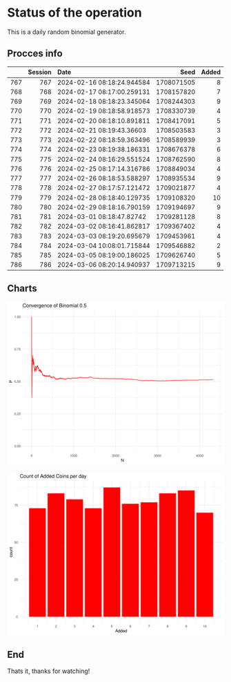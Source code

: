 # Status of the operation
  
  This is a daily random binomial generator.
  
## Procces info

|    | Session|Date                       |       Seed| Added|
|:---|-------:|:--------------------------|----------:|-----:|
|767 |     767|2024-02-16 08:18:24.944584 | 1708071505|     8|
|768 |     768|2024-02-17 08:17:00.259131 | 1708157820|     7|
|769 |     769|2024-02-18 08:18:23.345064 | 1708244303|     9|
|770 |     770|2024-02-19 08:18:58.918573 | 1708330739|     4|
|771 |     771|2024-02-20 08:18:10.891811 | 1708417091|     5|
|772 |     772|2024-02-21 08:19:43.36603  | 1708503583|     3|
|773 |     773|2024-02-22 08:18:59.363496 | 1708589939|     3|
|774 |     774|2024-02-23 08:19:38.186331 | 1708676378|     6|
|775 |     775|2024-02-24 08:16:29.551524 | 1708762590|     8|
|776 |     776|2024-02-25 08:17:14.316786 | 1708849034|     4|
|777 |     777|2024-02-26 08:18:53.588297 | 1708935534|     9|
|778 |     778|2024-02-27 08:17:57.121472 | 1709021877|     4|
|779 |     779|2024-02-28 08:18:40.129735 | 1709108320|    10|
|780 |     780|2024-02-29 08:18:16.790159 | 1709194697|     9|
|781 |     781|2024-03-01 08:18:47.82742  | 1709281128|     8|
|782 |     782|2024-03-02 08:16:41.862817 | 1709367402|     4|
|783 |     783|2024-03-03 08:19:20.695679 | 1709453961|     4|
|784 |     784|2024-03-04 10:08:01.715844 | 1709546882|     2|
|785 |     785|2024-03-05 08:19:00.186025 | 1709626740|     5|
|786 |     786|2024-03-06 08:20:14.940937 | 1709713215|     9|

## Charts 

![](charts/plot1.png)

![](charts/plot2.png)

## End

Thats it, thanks for watching!
